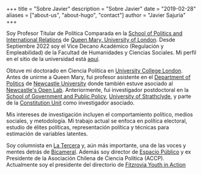 +++
title = "Sobre Javier"
description = "Sobre Javier"
date = "2019-02-28"
aliases = ["about-us", "about-hugo", "contact"]
author = "Javier Sajuria"
+++

Soy Profesor Titular de Política Comparada en la [School of Politics and International Relations](http://www.politics.qmul.ac.uk) de [Queen Mary, University of London](http://www.qmul.ac.uk). Desde Septiembre 2022 soy el Vice Decano Académico (Regulación y Empleabilidad) de la Facultad de Humanidades y Ciencias Sociales. Mi perfil en el sitio de la universidad está [aquí](https://www.qmul.ac.uk/politics/staff/profiles/sajuriajavier.html).

Obtuve mi doctorado en Ciencia Política en [University College London](http://www.ucl.ac.uk). Antes de unirme a Queen Mary, fui profesor asistente en el [Department of Politics][2] de [Newcastle University][1] donde también estuve asociado al [Newcastle's Open Lab][3]. Anteriormente, fui investigador postdoctoral en la [School of Government and Public Policy](http://www.strath.ac.uk/humanities/schoolofgovernmentandpublicpolicy/), [University of Strathclyde](http://www.strath.ac.uk/), y parte de la [Constitution Unit][4] como investigador asociado.

Mis intereses de investigación incluyen el comportamiento político, medios sociales, y metodología. Mi trabajo actual se enfoca en política electoral, estudio de élites políticas, representación política y técnicas para estimación de variables latentes.

Soy columnista en [La Tercera](https://www.latercera.com/autor/javier-sajuria/) y, aún más importante, una de las voces y mentes detrás de  [Bicameral](https://open.spotify.com/show/7eL0L2zmrZA9BoSv2zXdzD). Además soy director de [Espacio Público](www.espaciopublico.cl) y ex Presidente de la Asociación Chilena de Ciencia Política (ACCP). Actualmente soy el presidente del directorio de [Fitzrovia Youth in Action](www.fya.org.uk)


 [1]: http://www.ncl.ac.uk
 [2]: http://www.ncl.ac.uk/gps/politics/
 [3]: https://openlab.ncl.ac.uk
 [4]: http://www.ucl.ac.uk/constitution-unit/
